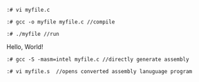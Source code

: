 `:# vi myfile.c`

`:# gcc -o myfile myfile.c //compile`

`:# ./myfile //run`

Hello, World!

`:# gcc -S -masm=intel myfile.c //directly generate assembly`

`:# vi myfile.s  //opens converted assembly lanuguage program`
